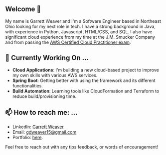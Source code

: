 ## Welcome 👋

My name is Garrett Weaver and I'm a Software Engineer based in Northeast Ohio looking for my next role in tech. I have a strong background in Java, with experience in Python, Javascript, HTML/CSS, and SQL. I also have significant cloud experience from my time at the J.M. Smucker Company and from passing the [AWS Certified Cloud Practitioner exam](https://cp.certmetrics.com/amazon/en/public/verify/credential/b85f8698f4bb41fe811cdb78e10f9176).

## 🌱 Currently Working On ...

- **Cloud Applications**: I'm building a new cloud-based project to improve my own skills with various AWS services.
- **Spring Boot**: Getting better with using the framework and its different functionalities.
- **Build Automation**: Learning tools like CloudFormation and Terraform to reduce build/provisioning time.
  
## 📫 How to reach me: ...

- LinkedIn: [Garrett Weaver](https://www.linkedin.com/in/garrett-weaver/)
- Email: [gdweaver15@gmail.com](mailto:gdweaver15@gmail.com)
- Portfolio: [here](https://garrettweaver.vercel.app/).

Feel free to reach out with any tips feedback, or words of encouragement!
